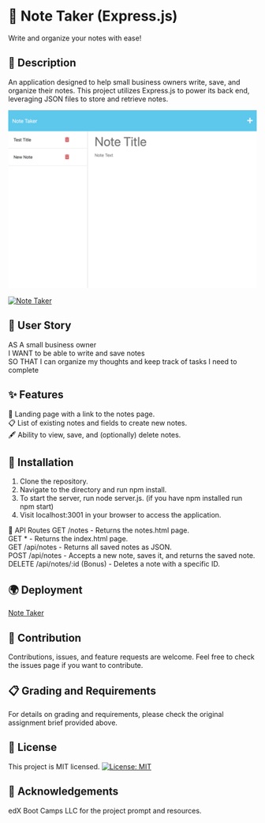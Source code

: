 # 📝 Note Taker (Express.js)
Write and organize your notes with ease!

## 🌟 Description
An application designed to help small business owners write, save, and organize their notes. This project utilizes Express.js to power its back end, leveraging JSON files to store and retrieve notes.

![Note Taker](<assets/note_taker preview1.png>)<br>

[![Note Taker](https://youtu.be/tqegm8u_-kU.gif)](https://youtu.be/tqegm8u_-kU)<br>


## 📜 User Story
AS A small business owner<br>
I WANT to be able to write and save notes<br>
SO THAT I can organize my thoughts and keep track of tasks I need to complete<br>

## ✨ Features
📄 Landing page with a link to the notes page.<br>
📋 List of existing notes and fields to create new notes.<br>
🖋 Ability to view, save, and (optionally) delete notes.<br>

## 🚀 Installation
1. Clone the repository.
2. Navigate to the directory and run npm install.
3. To start the server, run node server.js.
(if you have npm installed run npm start)
4. Visit localhost:3001 in your browser to access the application.

🔗 API Routes
GET /notes - Returns the notes.html page.<br>
GET * - Returns the index.html page.<br>
GET /api/notes - Returns all saved notes as JSON.<br>
POST /api/notes - Accepts a new note, saves it, and returns the saved note.<br>
DELETE /api/notes/:id (Bonus) - Deletes a note with a specific ID.<br>

## 🌍 Deployment

[Note Taker](https://note-taker-1010-f0d2b7ee2090.herokuapp.com/)

## 🤝 Contribution
Contributions, issues, and feature requests are welcome. Feel free to check the issues page if you want to contribute.

## 📋 Grading and Requirements
For details on grading and requirements, please check the original assignment brief provided above.

## 📄 License
This project is MIT licensed.
[![License: MIT](https://img.shields.io/badge/License-MIT-yellow.svg)](https://opensource.org/licenses/MIT)

## 👏 Acknowledgements
edX Boot Camps LLC for the project prompt and resources.



